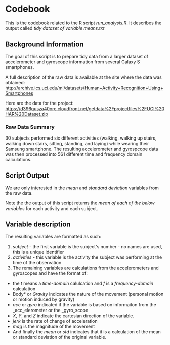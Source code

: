 # Codebook

This is the codebook related to the R script *run_analysis.R*.
It describes the output called *tidy dataset of variable means.txt*

## Background Information
The goal of this script is to prepare tidy data from a larger dataset of accelerometer and gyroscope information from several Galaxy S smartphones.

A full description of the raw data is available at the site where the data was obtained:
http://archive.ics.uci.edu/ml/datasets/Human+Activity+Recognition+Using+Smartphones

Here are the data for the project:
https://d396qusza40orc.cloudfront.net/getdata%2Fprojectfiles%2FUCI%20HAR%20Dataset.zip

### Raw Data Summary
30 subjects performed six different activities (walking, walking up stairs, walking down stairs, sitting, standing, and laying) while wearing their Samsung smartphone. The resulting accelerometer and gyrospcope data was then processed into 561 different time and frequency domain calculations.

## Script Output
We are only interested in the _mean_ and _standard deviation_ variables from the raw data. 

Note the the output of this script returns the _mean of each of the below variables_ for each activity and each subject.

## Variable description
The resulting variables are formatted as such:
1. *subject* - the first variable is the subject's number - no names are used, this is a unique identifier
2. *activities* - this variable is the activity the subject was performing at the time of the observation
3. The remaining variables are calculations from the accelerometers and gyroscopes and have the format of:
 * the *t* means a _time-domain_ calulcation and *f* is a _frequency-domain_ calculation
 * Body* or *Gravity* indicates the nature of the movement (personal motion or motion induced by gravity)
 * *acc* or *gyro* indicated if the variable is based on informaiton from the _acc_elerometer or the _gyro_scope
 * *X*, *Y*, and *Z* indicate the cartesian direction of the variable.
* *jerk* is the rate of change of acceleration
* *mag* is the magnitude of the movement
* And finally the *mean* or *std* indicates that it is a calculation of the mean or standard deviation of the original variable.


